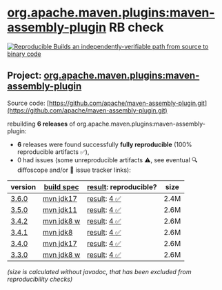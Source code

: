 [org.apache.maven.plugins:maven-assembly-plugin](https://central.sonatype.com/artifact/org.apache.maven.plugins/maven-assembly-plugin/versions) RB check
=======

[![Reproducible Builds](https://reproducible-builds.org/images/logos/rb.svg) an independently-verifiable path from source to binary code](https://reproducible-builds.org/)

## Project: [org.apache.maven.plugins:maven-assembly-plugin](https://central.sonatype.com/artifact/org.apache.maven.plugins/maven-assembly-plugin/versions)

Source code: [https://github.com/apache/maven-assembly-plugin.git](https://github.com/apache/maven-assembly-plugin.git)

rebuilding **6 releases** of org.apache.maven.plugins:maven-assembly-plugin:
- **6** releases were found successfully **fully reproducible** (100% reproducible artifacts :white_check_mark:),
- 0 had issues (some unreproducible artifacts :warning:, see eventual :mag: diffoscope and/or :memo: issue tracker links):

| version | [build spec](/BUILDSPEC.md) | [result](https://reproducible-builds.org/docs/jvm/): reproducible? | size |
| -- | --------- | ------ | -- |
| [3.6.0](https://central.sonatype.com/artifact/org.apache.maven.plugins/maven-assembly-plugin/3.6.0/pom) | [mvn jdk17](maven-assembly-plugin-3.6.0.buildspec) | [result](maven-assembly-plugin-3.6.0.buildinfo): [4 :white_check_mark: ](maven-assembly-plugin-3.6.0.buildcompare) | 2.4M |
| [3.5.0](https://central.sonatype.com/artifact/org.apache.maven.plugins/maven-assembly-plugin/3.5.0/pom) | [mvn jdk11](maven-assembly-plugin-3.5.0.buildspec) | [result](maven-assembly-plugin-3.5.0.buildinfo): [4 :white_check_mark: ](maven-assembly-plugin-3.5.0.buildcompare) | 2.6M |
| [3.4.2](https://central.sonatype.com/artifact/org.apache.maven.plugins/maven-assembly-plugin/3.4.2/pom) | [mvn jdk8 w](maven-assembly-plugin-3.4.2.buildspec) | [result](maven-assembly-plugin-3.4.2.buildinfo): [4 :white_check_mark: ](maven-assembly-plugin-3.4.2.buildcompare) | 2.6M |
| [3.4.1](https://central.sonatype.com/artifact/org.apache.maven.plugins/maven-assembly-plugin/3.4.1/pom) | [mvn jdk8](maven-assembly-plugin-3.4.1.buildspec) | [result](maven-assembly-plugin-3.4.1.buildinfo): [4 :white_check_mark: ](maven-assembly-plugin-3.4.1.buildcompare) | 2.6M |
| [3.4.0](https://central.sonatype.com/artifact/org.apache.maven.plugins/maven-assembly-plugin/3.4.0/pom) | [mvn jdk17](maven-assembly-plugin-3.4.0.buildspec) | [result](maven-assembly-plugin-3.4.0.buildinfo): [4 :white_check_mark: ](maven-assembly-plugin-3.4.0.buildcompare) | 2.6M |
| [3.3.0](https://central.sonatype.com/artifact/org.apache.maven.plugins/maven-assembly-plugin/3.3.0/pom) | [mvn jdk8 w](maven-assembly-plugin-3.3.0.buildspec) | [result](maven-assembly-plugin-3.3.0.buildinfo): [4 :white_check_mark: ](maven-assembly-plugin-3.3.0.buildcompare) | 2.6M |

<i>(size is calculated without javadoc, that has been excluded from reproducibility checks)</i>
